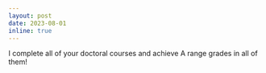 ```yaml
---
layout: post
date: 2023-08-01
inline: true
---
```


I complete all of your doctoral courses and achieve A range grades in all of them!
